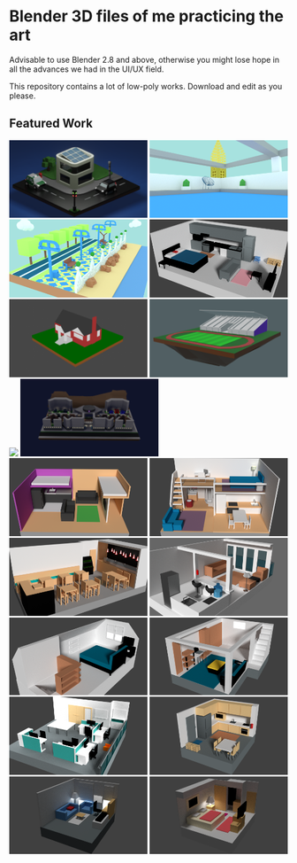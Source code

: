 # Blender 3D files of me practicing the art

Advisable to use Blender 2.8 and above, otherwise you might lose hope in all the advances we had in the UI/UX field.

This repository contains a lot of low-poly works. Download and edit as you please.

## Featured Work

<img src="room18.png?raw=true" width="250"/>
<img src="room17.png?raw=true" width="250"/>
<img src="room16.png?raw=true" width="250"/>
<img src="room15.png?raw=true" width="250"/>
<img src="room14.png?raw=true" width="250"/>
<img src="room13.png?raw=true" width="250"/>
<img src="room12.png?raw=true" width="250"/>
<img src="room11.png?raw=true" width="250"/>
<img src="room10.png?raw=true" width="250"/>
<img src="room9.png?raw=true" width="250"/>
<img src="room8.png?raw=true" width="250"/>
<img src="room7.png?raw=true" width="250"/>
<img src="room6.png?raw=true" width="250"/>
<img src="room5.png?raw=true" width="250"/>
<img src="room4.png?raw=true" width="250"/>
<img src="room3.png?raw=true" width="250"/>
<img src="room2.png?raw=true" width="250"/>
<img src="room1.png?raw=true" width="250"/>





